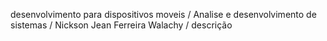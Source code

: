 desenvolvimento para dispositivos moveis / Analise e desenvolvimento de sistemas / Nickson Jean Ferreira Walachy / descrição
